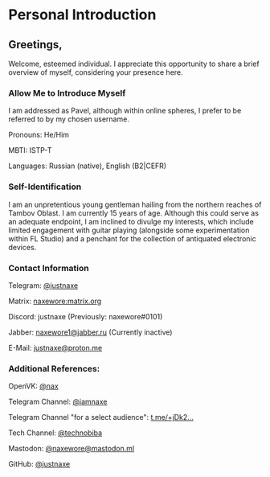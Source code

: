 # Personal Introduction

## Greetings,

Welcome, esteemed individual. I appreciate this opportunity to share a brief overview of myself, considering your presence here.

### Allow Me to Introduce Myself

I am addressed as Pavel, although within online spheres, I prefer to be referred to by my chosen username.

Pronouns: He/Him

MBTI: ISTP-T

Languages: Russian (native), English (B2|CEFR)

### Self-Identification

I am an unpretentious young gentleman hailing from the northern reaches of Tambov Oblast. I am currently 15 years of age. Although this could serve as an adequate endpoint, I am inclined to divulge my interests, which include limited engagement with guitar playing (alongside some experimentation within FL Studio) and a penchant for the collection of antiquated electronic devices.

### Contact Information

Telegram: [@justnaxe](http://justnaxe.t.me/)

Matrix: [naxewore:matrix.org](mailto:matrix.to/#/@naxewore:matrix.org)

Discord: justnaxe (Previously: naxewore#0101)

Jabber: naxewore1@jabber.ru (Currently inactive)

E-Mail: [justnaxe@proton.me](mailto:justnaxe@proton.me)

### Additional References:

OpenVK: [@nax](openvk.su/nax)

Telegram Channel: [@iamnaxe](iamnaxe.t.me)

Telegram Channel "for a select audience": [t.me/+jDk2...](https://t.me/+jDk2Sarc11JiMzgy)

Tech Channel: [@technobiba](http://technobiba.t.me/)

Mastodon: [@naxewore@mastodon.ml](mailto:mastodon.ml/@naxewore)

GitHub: [@justnaxe](github.com/justnaxe)
